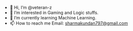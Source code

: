 - 👋 Hi, I’m @veteran-z
- 👀 I’m interested in Gaming and Logic stuffs.
- 🌱 I’m currently learning Machine Learning.
- 📫 How to reach me Email: sharmakundan797@gmail.com

<!---
veteran-z/veteran-z is a ✨ special ✨ repository because its `README.md` (this file) appears on your GitHub profile.
You can click the Preview link to take a look at your changes.
--->
